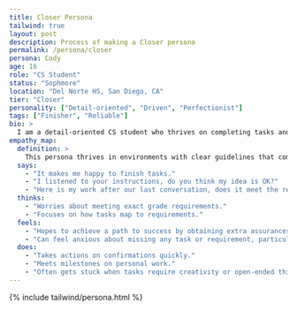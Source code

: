 ```yaml
---
title: Closer Persona
tailwind: true
layout: post
description: Process of making a Closer persona
permalink: /persona/closer
persona: Cody
age: 16
role: "CS Student"
status: "Sophmore"
location: "Del Norte HS, San Diego, CA"
tier: "Closer"
personality: ["Detail-oriented", "Driven", "Perfectionist"]
tags: ["Finisher", "Reliable"]
bio: >
  I am a detail-oriented CS student who thrives on completing tasks and meeting milestones. I excel at acting quickly on well-defined plans and finishing technical work, but can feel anxious when faced with uncertainty or creative ambiguity. I am motivated by clear guidelines and the satisfaction of a job well done, and I seek extra assurances to ensure my path to success.
empathy_map:
  definition: >
    This persona thrives in environments with clear guidelines that complement their perfectionist tendencies. Excels at acting quickly on well-defined plans and finishing technical tasks, but sometimes becomes anxious when faced with uncertainty or creative ambiguity.
  says:
    - "It makes me happy to finish tasks."
    - "I listened to your instructions, do you think my idea is OK?"
    - "Here is my work after our last conversation, does it meet the requirements?"
  thinks:
    - "Worries about meeting exact grade requirements."
    - "Focuses on how tasks map to requirements."
  feels:
    - "Hopes to achieve a path to success by obtaining extra assurances."
    - "Can feel anxious about missing any task or requirement, particularly when unsure of finishing requirement."
  does:
    - "Takes actions on confirmations quickly."
    - "Meets milestones on personal work."
    - "Often gets stuck when tasks require creativity or open-ended thinking."
---
```


{% include tailwind/persona.html %}
